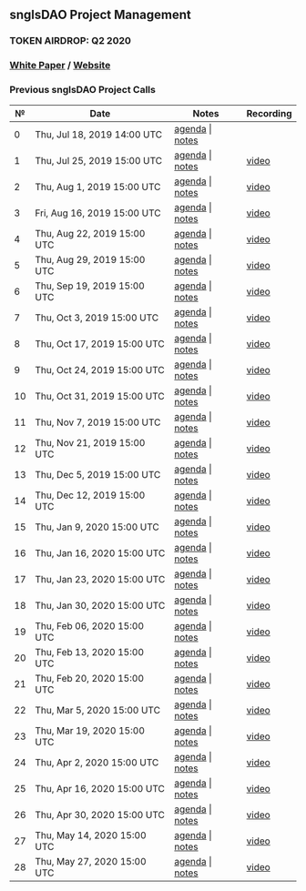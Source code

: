 ## snglsDAO Project Management

### **TOKEN AIRDROP: Q2 2020**

### [White Paper](https://github.com/SingularDTV/whitepaper) / [Website](https://snglsDAO.io)

### Previous snglsDAO Project Calls

 №  | Date                             | Notes          | Recording            |
--- | -------------------------------- | -------------- | -------------------- |
 0  | Thu, Jul 18, 2019 14:00 UTC       | [agenda](https://github.com/SingularDTV/snglsdao-pm/issues/1) \| [notes](https://github.com/SingularDTV/snglsdao-pm/blob/master/sngls2.0-project-calls/call_000.md)     |  |
 1  | Thu, Jul 25, 2019 15:00 UTC       | [agenda](https://github.com/SingularDTV/snglsdao-pm/issues/2) \| [notes](https://github.com/SingularDTV/snglsdao-pm/blob/master/sngls2.0-project-calls/call_001.md)     | [video](https://x.breaker.io/?type=series&id=a2f603dc22a1be4fa8d4ef9ce455360bf3ab8ce772526e35fef79175fa1dfadf&season=1ce1e2eede2395de6351df4d9e6db8069a198e127a178d3ea684e4eafc2f4a4c&episode=87b71eed9ae3af2bbac4d668b6f55039e33c297207ce440fa19c997477938f53) |
 2  | Thu, Aug 1, 2019 15:00 UTC       | [agenda](https://github.com/SingularDTV/snglsdao-pm/issues/3) \| [notes](https://github.com/SingularDTV/snglsdao-pm/blob/master/sngls2.0-project-calls/call_002.md)     | [video](https://x.breaker.io/?type=series&id=a2f603dc22a1be4fa8d4ef9ce455360bf3ab8ce772526e35fef79175fa1dfadf&season=1ce1e2eede2395de6351df4d9e6db8069a198e127a178d3ea684e4eafc2f4a4c&episode=c01305451e4ef9897bfe1c4d355f7d73ac6e15f90ffffb41fcd6a2d5a153aff6) |
 3  | Fri, Aug 16, 2019 15:00 UTC       | [agenda](https://github.com/SingularDTV/snglsdao-pm/issues/4) \| [notes](https://github.com/SingularDTV/snglsdao-pm/blob/master/sngls2.0-project-calls/call_003.md)     | [video](https://x.breaker.io/?type=series&id=a2f603dc22a1be4fa8d4ef9ce455360bf3ab8ce772526e35fef79175fa1dfadf&season=1ce1e2eede2395de6351df4d9e6db8069a198e127a178d3ea684e4eafc2f4a4c&episode=17a81fe5d6dc20d2650392c9ddad494126221680897919e3c11736093cca4774) |
 4  | Thu, Aug 22, 2019 15:00 UTC       | [agenda](https://github.com/SingularDTV/snglsdao-pm/issues/5) \| [notes](https://github.com/SingularDTV/snglsdao-pm/blob/master/sngls2.0-project-calls/call_004.md)     | [video](https://x.breaker.io/?type=series&id=a2f603dc22a1be4fa8d4ef9ce455360bf3ab8ce772526e35fef79175fa1dfadf&season=1ce1e2eede2395de6351df4d9e6db8069a198e127a178d3ea684e4eafc2f4a4c&episode=6bbca290cd8f0818294bda3aa6564dbbe8e4f6f4cc9eda2dbe3d1f30c122f0e0) |
 5  | Thu, Aug 29, 2019 15:00 UTC       | [agenda](https://github.com/SingularDTV/snglsdao-pm/issues/6) \| [notes](https://github.com/SingularDTV/snglsdao-pm/blob/master/sngls2.0-project-calls/call_005.md)     | [video](https://x.breaker.io/?type=series&id=a2f603dc22a1be4fa8d4ef9ce455360bf3ab8ce772526e35fef79175fa1dfadf&season=1ce1e2eede2395de6351df4d9e6db8069a198e127a178d3ea684e4eafc2f4a4c&episode=404c9bc56374c0b89760fa7b664ea0d398876a74b11362e4f2d812a941c30c08) |
  6  | Thu, Sep 19, 2019 15:00 UTC       | [agenda](https://github.com/SingularDTV/snglsdao-pm/issues/7) \| [notes](https://github.com/SingularDTV/snglsdao-pm/blob/master/sngls2.0-project-calls/call_006.md)     | [video](https://x.breaker.io/?type=series&id=a2f603dc22a1be4fa8d4ef9ce455360bf3ab8ce772526e35fef79175fa1dfadf&season=1ce1e2eede2395de6351df4d9e6db8069a198e127a178d3ea684e4eafc2f4a4c&episode=26f029f7dea2287d0d02b893fef5940db1b99f1ce31a144411963b7faab8893b) |
  7  | Thu, Oct 3, 2019 15:00 UTC       | [agenda](https://github.com/SingularDTV/snglsdao-pm/issues/8) \| [notes](https://github.com/SingularDTV/snglsdao-pm/blob/master/sngls2.0-project-calls/call_007.md)     | [video](https://x.breaker.io/?type=series&id=a2f603dc22a1be4fa8d4ef9ce455360bf3ab8ce772526e35fef79175fa1dfadf&season=1ce1e2eede2395de6351df4d9e6db8069a198e127a178d3ea684e4eafc2f4a4c&episode=249fc80a65ef1fdf2eca726988ed0bfc6a46f48b15662f0e1a8435246a43f4dc) |
  8  | Thu, Oct 17, 2019 15:00 UTC       | [agenda](https://github.com/SingularDTV/snglsdao-pm/issues/9) \| [notes](https://github.com/SingularDTV/snglsdao-pm/blob/master/sngls2.0-project-calls/call_008.md)     | [video](https://x.breaker.io/?type=series&id=a2f603dc22a1be4fa8d4ef9ce455360bf3ab8ce772526e35fef79175fa1dfadf&season=1ce1e2eede2395de6351df4d9e6db8069a198e127a178d3ea684e4eafc2f4a4c&episode=494155430d0ed5d7d386dcb21ffbce0cbad84d5185a0bed6539e4cf2fd4f32f8) |
  9  | Thu, Oct 24, 2019 15:00 UTC       | [agenda](https://github.com/SingularDTV/snglsdao-pm/issues/10) \| [notes](https://github.com/SingularDTV/snglsdao-pm/blob/master/sngls2.0-project-calls/call_009.md)     | [video](https://x.breaker.io/?type=series&id=a2f603dc22a1be4fa8d4ef9ce455360bf3ab8ce772526e35fef79175fa1dfadf&season=1ce1e2eede2395de6351df4d9e6db8069a198e127a178d3ea684e4eafc2f4a4c&episode=e6c5d257fb06b832f184dbb896cff5d8bbee0af5257b76a08be0d470ab37d4ab) |
   10  | Thu, Oct 31, 2019 15:00 UTC       | [agenda](https://github.com/SingularDTV/snglsdao-pm/issues/11) \| [notes](https://github.com/SingularDTV/snglsdao-pm/blob/master/sngls2.0-project-calls/call_010.md)     | [video](https://x.breaker.io/?type=series&id=a2f603dc22a1be4fa8d4ef9ce455360bf3ab8ce772526e35fef79175fa1dfadf&season=1ce1e2eede2395de6351df4d9e6db8069a198e127a178d3ea684e4eafc2f4a4c&episode=81cbdfaf5b3f3694d4f4ed868f5c8f4f1ff74b4ba992c98181b172912a7483a6) |
   11  | Thu, Nov 7, 2019 15:00 UTC       | [agenda](https://github.com/SingularDTV/snglsdao-pm/issues/12) \| [notes](https://github.com/SingularDTV/snglsdao-pm/blob/master/sngls2.0-project-calls/call_011.md)     | [video](https://x.breaker.io/?type=series&id=a2f603dc22a1be4fa8d4ef9ce455360bf3ab8ce772526e35fef79175fa1dfadf&season=1ce1e2eede2395de6351df4d9e6db8069a198e127a178d3ea684e4eafc2f4a4c&episode=1f91092693800c4dabbf6e65c2b43fd92526285918d89b749d27624ebebac8f8) |
   12  | Thu, Nov 21, 2019 15:00 UTC       | [agenda](https://github.com/SingularDTV/snglsdao-pm/issues/13) \| [notes](https://github.com/SingularDTV/snglsdao-pm/blob/master/sngls2.0-project-calls/call_012.md)     | [video](https://x.breaker.io/?type=series&id=a2f603dc22a1be4fa8d4ef9ce455360bf3ab8ce772526e35fef79175fa1dfadf&season=1ce1e2eede2395de6351df4d9e6db8069a198e127a178d3ea684e4eafc2f4a4c&episode=27b4538f110264525a0e7c48c79668d653f2de6fb6b3161d7edc52ab1ac2f9d3) |
   13  | Thu, Dec 5, 2019 15:00 UTC       | [agenda](https://github.com/SingularDTV/snglsdao-pm/issues/14) \| [notes](https://github.com/SingularDTV/snglsdao-pm/blob/master/sngls2.0-project-calls/call_013.md)     | [video](https://x.breaker.io/?type=series&id=a2f603dc22a1be4fa8d4ef9ce455360bf3ab8ce772526e35fef79175fa1dfadf&season=1ce1e2eede2395de6351df4d9e6db8069a198e127a178d3ea684e4eafc2f4a4c&episode=032866b87099c923dd27956c48842e31cc5c9158e30bc1f4a46a2b476db1197c) |
   14  | Thu, Dec 12, 2019 15:00 UTC       | [agenda](https://github.com/SingularDTV/snglsdao-pm/issues/15) \| [notes](https://github.com/SingularDTV/snglsdao-pm/blob/master/sngls2.0-project-calls/call_014.md)     | [video](https://x.breaker.io/?type=series&id=a2f603dc22a1be4fa8d4ef9ce455360bf3ab8ce772526e35fef79175fa1dfadf&season=1ce1e2eede2395de6351df4d9e6db8069a198e127a178d3ea684e4eafc2f4a4c&episode=38ae03484330f2e673e601a8eacb691d40dcb75804903e6ca1fad3d1a81ae8a2) |
   15  | Thu, Jan 9, 2020 15:00 UTC       | [agenda](https://github.com/SingularDTV/snglsdao-pm/issues/16) \| [notes](https://github.com/SingularDTV/snglsdao-pm/blob/master/sngls2.0-project-calls/call_015.md)     | [video](https://x.breaker.io/?type=series&id=a2f603dc22a1be4fa8d4ef9ce455360bf3ab8ce772526e35fef79175fa1dfadf&season=1ce1e2eede2395de6351df4d9e6db8069a198e127a178d3ea684e4eafc2f4a4c&episode=b83a2f63ee587d2dda9aac614c50c05aca315f14d063948acac203fe25ed958a) |
   16  | Thu, Jan 16, 2020 15:00 UTC       | [agenda](https://github.com/SingularDTV/snglsdao-pm/issues/17) \| [notes](https://github.com/SingularDTV/snglsdao-pm/blob/master/sngls2.0-project-calls/call_016.md)     | [video](https://x.breaker.io/?type=series&id=a2f603dc22a1be4fa8d4ef9ce455360bf3ab8ce772526e35fef79175fa1dfadf&season=1ce1e2eede2395de6351df4d9e6db8069a198e127a178d3ea684e4eafc2f4a4c&episode=1343664a8e5f9f5792e156a6633bb9a1669b3b033fed9a8b73c324db58e97e3f) |
   17  | Thu, Jan 23, 2020 15:00 UTC       | [agenda](https://github.com/SingularDTV/snglsdao-pm/issues/19) \| [notes](https://github.com/SingularDTV/snglsdao-pm/blob/master/sngls2.0-project-calls/call_017.md)     | [video](https://x.breaker.io/?type=series&id=a2f603dc22a1be4fa8d4ef9ce455360bf3ab8ce772526e35fef79175fa1dfadf&season=1ce1e2eede2395de6351df4d9e6db8069a198e127a178d3ea684e4eafc2f4a4c&episode=5177e8803d02a1a9d3ab33e9612ef0ebc67e324224d8c414cda0a35c7ab06236) |
   18  | Thu, Jan 30, 2020 15:00 UTC       | [agenda](https://github.com/SingularDTV/snglsdao-pm/issues/20) \| [notes](https://github.com/SingularDTV/snglsdao-pm/blob/master/sngls2.0-project-calls/call_018.md)     | [video](https://x.breaker.io/?type=series&id=a2f603dc22a1be4fa8d4ef9ce455360bf3ab8ce772526e35fef79175fa1dfadf&season=1ce1e2eede2395de6351df4d9e6db8069a198e127a178d3ea684e4eafc2f4a4c&episode=586a611d41e204ff4a9eb3d4f0a1accd128b7491887f4ce05b15df891f0d5888) |
   19  | Thu, Feb 06, 2020 15:00 UTC       | [agenda](https://github.com/SingularDTV/snglsdao-pm/issues/21) \| [notes](https://github.com/SingularDTV/snglsdao-pm/blob/master/sngls2.0-project-calls/call_019.md)     | [video](https://x.breaker.io/?type=series&id=a2f603dc22a1be4fa8d4ef9ce455360bf3ab8ce772526e35fef79175fa1dfadf&season=1ce1e2eede2395de6351df4d9e6db8069a198e127a178d3ea684e4eafc2f4a4c&episode=d47d622dd5672f4cd09f291acf3aacd683fc7ed50450f3626b0e54fc50b4e996) |
   20  | Thu, Feb 13, 2020 15:00 UTC       | [agenda](https://github.com/SingularDTV/snglsdao-pm/issues/22) \| [notes](https://github.com/SingularDTV/snglsdao-pm/blob/master/sngls2.0-project-calls/call_020.md)     | [video](https://x.breaker.io/?type=series&id=a2f603dc22a1be4fa8d4ef9ce455360bf3ab8ce772526e35fef79175fa1dfadf&season=1ce1e2eede2395de6351df4d9e6db8069a198e127a178d3ea684e4eafc2f4a4c&episode=831fa50062f25b50193f2e6a33b470c6c83265f8b3687931ad925f65f34676c1) |
   21  | Thu, Feb 20, 2020 15:00 UTC       | [agenda](https://github.com/SingularDTV/snglsdao-pm/issues/23) \| [notes](https://github.com/SingularDTV/snglsdao-pm/blob/master/sngls2.0-project-calls/call_021.md)     | [video](https://x.breaker.io/?type=series&id=a2f603dc22a1be4fa8d4ef9ce455360bf3ab8ce772526e35fef79175fa1dfadf&season=1ce1e2eede2395de6351df4d9e6db8069a198e127a178d3ea684e4eafc2f4a4c&episode=f63dec0573feab73970fddba8ee11c0c3785ab993aa5b53835a47755fc4c2a59) |
   22  | Thu, Mar 5, 2020 15:00 UTC       | [agenda](https://github.com/SingularDTV/snglsdao-pm/issues/24) \| [notes](https://github.com/SingularDTV/snglsdao-pm/blob/master/sngls2.0-project-calls/call_022.md)     | [video](https://x.breaker.io/?type=series&id=a2f603dc22a1be4fa8d4ef9ce455360bf3ab8ce772526e35fef79175fa1dfadf&season=1ce1e2eede2395de6351df4d9e6db8069a198e127a178d3ea684e4eafc2f4a4c&episode=9be625f3df84601bef2aa3e54231bea14c0ad690def83fe9f2b8ba4aefe3ecad) |
   23  | Thu, Mar 19, 2020 15:00 UTC       | [agenda](https://github.com/SingularDTV/snglsdao-pm/issues/25) \| [notes](https://github.com/SingularDTV/snglsdao-pm/blob/master/sngls2.0-project-calls/call_023.md)     | [video](https://x.breaker.io/?type=series&id=a2f603dc22a1be4fa8d4ef9ce455360bf3ab8ce772526e35fef79175fa1dfadf&season=1ce1e2eede2395de6351df4d9e6db8069a198e127a178d3ea684e4eafc2f4a4c&episode=99d239edae0506ba236b05390d63c9ec398c4b69e9bde9a6806206b89ccaeff0) |
   24  | Thu, Apr 2, 2020 15:00 UTC       | [agenda](https://github.com/SingularDTV/snglsdao-pm/issues/26) \| [notes](https://github.com/SingularDTV/snglsdao-pm/blob/master/sngls2.0-project-calls/call_024.md)     | [video](https://x.breaker.io/?type=series&id=a2f603dc22a1be4fa8d4ef9ce455360bf3ab8ce772526e35fef79175fa1dfadf&season=1ce1e2eede2395de6351df4d9e6db8069a198e127a178d3ea684e4eafc2f4a4c&episode=7f1fd8303e517d60901532702e5988c9a63046c3ca72f598182ab878534d5c98) |
   25  | Thu, Apr 16, 2020 15:00 UTC       | [agenda](https://github.com/SingularDTV/snglsdao-pm/issues/27) \| [notes](https://github.com/SingularDTV/snglsdao-pm/blob/master/sngls2.0-project-calls/call_025.md)     | [video](https://x.breaker.io/?type=series&id=a2f603dc22a1be4fa8d4ef9ce455360bf3ab8ce772526e35fef79175fa1dfadf&season=1ce1e2eede2395de6351df4d9e6db8069a198e127a178d3ea684e4eafc2f4a4c&episode=8da4d587f174ddc7a760108eec9fc7915de206426c49e15939b8a5f44369f6e5) |
   26  | Thu, Apr 30, 2020 15:00 UTC       | [agenda](https://github.com/SingularDTV/snglsdao-pm/issues/28) \| [notes](https://github.com/SingularDTV/snglsdao-pm/blob/master/sngls2.0-project-calls/call_026.md)     | [video](https://x.breaker.io/?type=series&id=a2f603dc22a1be4fa8d4ef9ce455360bf3ab8ce772526e35fef79175fa1dfadf&season=1ce1e2eede2395de6351df4d9e6db8069a198e127a178d3ea684e4eafc2f4a4c&episode=7953c4473443fd7653997f4347160e61b88e7ae643dc00751f979c12b12d701a) |
   27  | Thu, May 14, 2020 15:00 UTC       | [agenda](https://github.com/SingularDTV/snglsdao-pm/issues/29) \| [notes](https://github.com/SingularDTV/snglsdao-pm/blob/master/sngls2.0-project-calls/call_027.md)     | [video](https://x.breaker.io/?type=series&id=a2f603dc22a1be4fa8d4ef9ce455360bf3ab8ce772526e35fef79175fa1dfadf&season=1ce1e2eede2395de6351df4d9e6db8069a198e127a178d3ea684e4eafc2f4a4c&episode=4c171a5fb00d9a69fcc826c75d3cf058c05b3f9d04ef94bcd27d67623b159444) |
   28  | Thu, May 27, 2020 15:00 UTC       | [agenda](https://github.com/SingularDTV/snglsdao-pm/issues/30) \| [notes](https://github.com/SingularDTV/snglsdao-pm/blob/master/sngls2.0-project-calls/call_028.md)     | [video]() |
 
 
 
 

 
